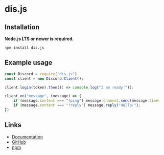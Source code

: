 # dis.js
## Installation

**Node.js LTS or newer is required.**  

```sh-session
npm install dis.js
```

## Example usage

```js
const Discord = require("dis.js")
const client = new Discord.Client();

client.login(token).then(() => console.log("I am ready!"));

client.on("message", (message) => {
    if (message.content === "!ping") message.channel.send(message.timestamp - new Date() + "ms");
    if (message.content === "!reply") message.reply("Hello!");
})
```

## Links

- [Documentation](https://www.youtube.com/watch?v=dQw4w9WgXcQ)
- [GitHub](https://github.com/yee-studios/dis.js)
- [npm](https://www.npmjs.com/package/dis.js)
